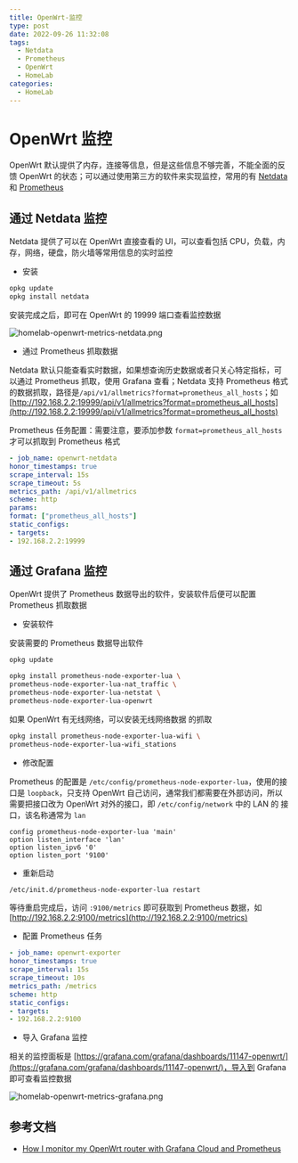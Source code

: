 ```yaml
---
title: OpenWrt-监控
type: post
date: 2022-09-26 11:32:08
tags:
  - Netdata
  - Prometheus
  - OpenWrt
  - HomeLab
categories:
  - HomeLab
---
```


# OpenWrt 监控

OpenWrt 默认提供了内存，连接等信息，但是这些信息不够完善，不能全面的反馈 OpenWrt 的状态；可以通过使用第三方的软件来实现监控，常用的有 [Netdata](https://openwrt.org/packages/pkgdata/netdata) 和 [Prometheus](https://openwrt.org/packages/pkgdata/prometheus)

## 通过 Netdata 监控

Netdata 提供了可以在 OpenWrt 直接查看的 UI，可以查看包括 CPU，负载，内存，网络，硬盘，防火墙等常用信息的实时监控

- 安装

```bash
opkg update
opkg install netdata
```

安装完成之后，即可在 OpenWrt 的 19999 端口查看监控数据

![homelab-openwrt-metrics-netdata.png](https://img.hellowood.dev/picture/homelab-openwrt-metrics-netdata.png)

- 通过 Prometheus 抓取数据

Netdata 默认只能查看实时数据，如果想查询历史数据或者只关心特定指标，可以通过 Prometheus 抓取，使用 Grafana 查看；Netdata 支持 Prometheus 格式的数据抓取，路径是`/api/v1/allmetrics?format=prometheus_all_hosts`；如 [http://192.168.2.2:19999/api/v1/allmetrics?format=prometheus_all_hosts](http://192.168.2.2:19999/api/v1/allmetrics?format=prometheus_all_hosts)

Prometheus 任务配置：需要注意，要添加参数 `format=prometheus_all_hosts` 才可以抓取到 Prometheus 格式

```yaml
- job_name: openwrt-netdata
honor_timestamps: true
scrape_interval: 15s
scrape_timeout: 5s
metrics_path: /api/v1/allmetrics
scheme: http
params:
format: ["prometheus_all_hosts"]
static_configs:
- targets:
- 192.168.2.2:19999
```

## 通过 Grafana 监控

OpenWrt 提供了 Prometheus 数据导出的软件，安装软件后便可以配置 Prometheus 抓取数据

- 安装软件

安装需要的 Prometheus 数据导出软件

```bash
opkg update

opkg install prometheus-node-exporter-lua \
prometheus-node-exporter-lua-nat_traffic \
prometheus-node-exporter-lua-netstat \
prometheus-node-exporter-lua-openwrt
```

如果 OpenWrt 有无线网络，可以安装无线网络数据 的抓取

```bash
opkg install prometheus-node-exporter-lua-wifi \
prometheus-node-exporter-lua-wifi_stations
```

- 修改配置

Prometheus 的配置是 `/etc/config/prometheus-node-exporter-lua`，使用的接口是 `loopback`，只支持 OpenWrt 自己访问，通常我们都需要在外部访问，所以需要把接口改为 OpenWrt 对外的接口，即 `/etc/config/network` 中的 LAN 的 接口，该名称通常为 `lan`

```
config prometheus-node-exporter-lua 'main'
option listen_interface 'lan'
option listen_ipv6 '0'
option listen_port '9100'
```

- 重新启动

```bash
/etc/init.d/prometheus-node-exporter-lua restart
```

等待重启完成后，访问 `:9100/metrics` 即可获取到 Prometheus 数据，如[http://192.168.2.2:9100/metrics](http://192.168.2.2:9100/metrics)

- 配置 Prometheus 任务

```yaml
- job_name: openwrt-exporter
honor_timestamps: true
scrape_interval: 15s
scrape_timeout: 10s
metrics_path: /metrics
scheme: http
static_configs:
- targets:
- 192.168.2.2:9100
```

- 导入 Grafana 监控

相关的监控面板是 [https://grafana.com/grafana/dashboards/11147-openwrt/](https://grafana.com/grafana/dashboards/11147-openwrt/)，导入到 Grafana 即可查看监控数据

![homelab-openwrt-metrics-grafana.png](https://img.hellowood.dev/picture/homelab-openwrt-metrics-grafana.png)

## 参考文档

- [How I monitor my OpenWrt router with Grafana Cloud and Prometheus](https://grafana.com/blog/2021/02/09/how-i-monitor-my-openwrt-router-with-grafana-cloud-and-prometheus/)
